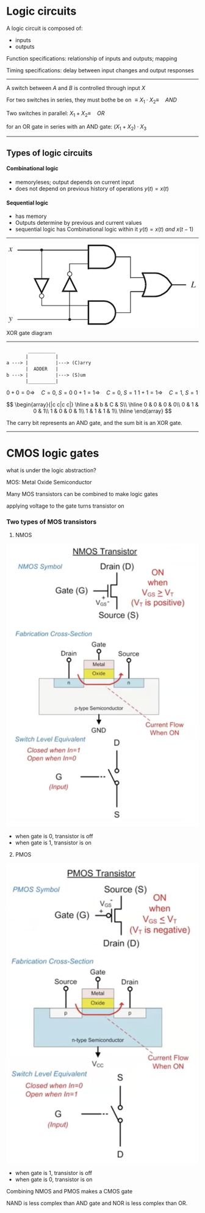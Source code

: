 # Logic circuits

A logic circuit is composed of:

- inputs
- outputs

Function specifications: relationship of inputs and outputs; mapping

Timing specifications: delay between input changes and output responses

---

A switch between $A$ and $B$ is controlled through input $X$

For two switches in series, they must bothe be on $\equiv X_1 \cdot X_2 \equiv \quad AND$

Two switches in parallel: $X_1+X_2\equiv\quad OR$   

for an OR gate in series with an AND gate: $(X_1+X_2)\cdot X_3$

---

## Types of logic circuits

#### Combinational logic

- memoryleses; output depends on current input
- does not depend on previous history of operations
$y(t)=x(t)$
#### Sequential logic

- has memory
- Outputs determine by previous and current values
- sequential logic has Combinational logic within it
$y(t)=x(t) \ and \ x(t-1)$

---

![xor](images/xor.png)
XOR gate diagram

---

```
        __________
       |          |
a ---> |          |---> (C)arry
       |  ADDER   |
b ---> |          |---> (S)um
       |__________|
```

$0+0=0 \Longrightarrow \quad C=0, \ S=0$
$0+1=1 \Longrightarrow \quad C=0, \ S=1$
$1+1=1 \Longrightarrow \quad C=1, \ S=1$


$$
\begin{array}{|c c|c c|}
  \hline
a & b & C & S\\
\hline
0 & 0 & 0 & 0\\
0 & 1 & 0 & 1\\
1 & 0 & 0 & 1\\
1 & 1 & 1 & 1\\
\hline
\end{array}
$$

The carry bit represents an AND gate, and the sum bit is an XOR gate.

---

# CMOS logic gates

what is under the logic abstraction?

MOS: Metal Oxide Semiconductor

Many MOS transistors can be combined to make logic gates

applying voltage to the gate turns transistor on

### Two types of MOS transistors

1. NMOS

![nmos](images/nmos.png)

- when gate is 0, transistor is off
- when gate is 1, transistor is on

2. PMOS

![pmos](images/pmos.png)

- when gate is 1, transistor is off
- when gate is 0, transistor is on

Combining NMOS and PMOS makes a CMOS gate

NAND is less complex than AND gate and NOR is less complex than OR.
